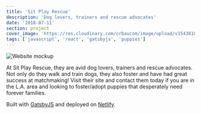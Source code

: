```yaml
---
title: 'Sit Play Rescue'
description: 'Dog lovers, trainers and rescue advocates'
date: '2018-07-11'
section: project
cover_image: 'https://res.cloudinary.com/crbaucom/image/upload/v1543818900/crbaucom-images/sitplaylove-mockup.png'
tags: ['javascript', 'react', 'gatsbyjs', 'puppies']
---
```


![Website mockup](https://res.cloudinary.com/crbaucom/image/upload/v1543818900/crbaucom-images/sitplaylove-mockup.png)

At Sit Play Rescue, they are avid dog lovers, trainers and rescue advocates. Not only do they walk and train dogs, they also foster and have had great success at matchmaking! Visit their site and contact them today if you are in the L.A. area and looking to foster/adopt puppies that desperately need forever families.

Built with [GatsbyJS](https://www.gatsbyjs.org/) and deployed on [Netlify](https://netlify.com/).
